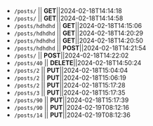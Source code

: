 - `/posts/` || **GET**||2024-02-18T14:14:18
- `/posts/` || **GET**||2024-02-18T14:14:58
- `/posts/hdhdhd` || **GET**||2024-02-18T14:15:06
- `/posts/hdhdhd` || **GET**||2024-02-18T14:20:29
- `/posts/hdhdhd` || **GET**||2024-02-18T14:20:50
- `/posts/hdhdhd` || **POST**||2024-02-18T14:21:54
- `/posts/` || **POST**||2024-02-18T14:22:02
- `/posts/40` || **DELETE**||2024-02-18T14:50:24
- `/posts/2` || **PUT**||2024-02-18T15:04:04
- `/posts/2` || **PUT**||2024-02-18T15:06:19
- `/posts/2` || **PUT**||2024-02-18T15:17:28
- `/posts/3` || **PUT**||2024-02-18T15:17:35
- `/posts/90` || **PUT**||2024-02-18T15:17:39
 - `/posts/90` || **PUT**||2024-02-19T08:12:16
 - `/posts/14` || **PUT**||2024-02-19T08:12:36
